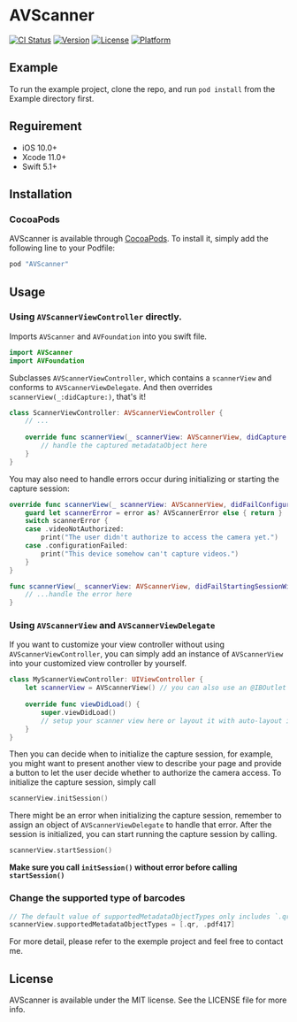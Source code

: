 # AVScanner

[![CI Status](http://img.shields.io/travis/mrfour/AVScanner.svg?style=flat)](https://travis-ci.org/mrfour0004/AVScanner)
[![Version](https://img.shields.io/cocoapods/v/AVScanner.svg?style=flat)](http://cocoapods.org/pods/AVScanner)
[![License](https://img.shields.io/cocoapods/l/AVScanner.svg?style=flat)](http://cocoapods.org/pods/AVScanner)
[![Platform](https://img.shields.io/cocoapods/p/AVScanner.svg?style=flat)](http://cocoapods.org/pods/AVScanner)

## Example

To run the example project, clone the repo, and run `pod install` from the Example directory first.

## Reguirement

- iOS 10.0+
- Xcode 11.0+
- Swift 5.1+

## Installation

### CocoaPods

AVScanner is available through [CocoaPods](http://cocoapods.org). To install
it, simply add the following line to your Podfile:

```ruby
pod "AVScanner"
```

## Usage

### Using `AVScannerViewController` directly.

Imports `AVScanner` and `AVFoundation` into you swift file.

``` swift
import AVScanner
import AVFoundation
```

Subclasses `AVScannerViewController`, which contains a `scannerView` and conforms to `AVScannerViewDelegate`. And then overrides `scannerView(_:didCapture:)`, that's it!

```swift
class ScannerViewController: AVScannerViewController {
    // ...
    
    override func scannerView(_ scannerView: AVScannerView, didCapture metadataObject: AVMetadataMachineReadableCodeObject) {
        // handle the captured metadataObject here
    }
}
```

You may also need to handle errors occur during initializing or starting the capture session:

```swift
override func scannerView(_ scannerView: AVScannerView, didFailConfigurationWithError error: Error) {
    guard let scannerError = error as? AVScannerError else { return }
    switch scannerError {
    case .videoNotAuthorized:
        print("The user didn't authorize to access the camera yet.")
    case .configurationFailed:
        print("This device somehow can't capture videos.")
    }
}

func scannerView(_ scannerView: AVScannerView, didFailStartingSessionWithError error: Error) {
    // ...handle the error here
}
```

### Using `AVScannerView` and  `AVScannerViewDelegate`

If you want to customize your view controller without using `AVScannerViewController`, you can simply add an instance of `AVScannerView` into your customized view controller by yourself. 

```swift
class MyScannerViewController: UIViewController {
    let scannerView = AVScannerView() // you can also use an @IBOutlet here.
    
    override func viewDidLoad() {
        super.viewDidLoad()
        // setup your scanner view here or layout it with auto-layout in the storyboard.
    }
}
```

Then you can decide when to initialize the capture session, for example, you might want to present another view to describe your page and provide a button to let the user decide whether to authorize the camera access. To initialize the capture session, simply call
```swift 
scannerView.initSession()
```
There might be an error when initializing the capture session, remember to assign an object of `AVScannerViewDelegate` to handle that error. After the session is initialized, you can start running the capture session by calling.
```swift
scannerView.startSession()
```
**Make sure you call  `initSession()` without error before calling `startSession()`**

### Change the supported type of barcodes

```swift
// The default value of supportedMetadataObjectTypes only includes `.qr`.
scannerView.supportedMetadataObjectTypes = [.qr, .pdf417]
```

For more detail, please refer to the exemple project and feel free to contact me.

## License

AVScanner is available under the MIT license. See the LICENSE file for more info.
